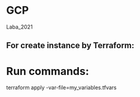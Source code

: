 # GCP
Laba_2021

## For create instance by Terraform:
# Run commands:

terraform apply -var-file=my_variables.tfvars
